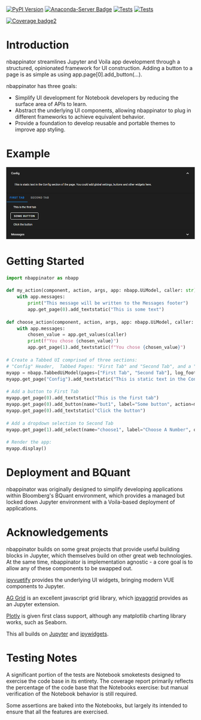 [![PyPI Version](https://badge.fury.io/py/nbappinator.svg)](https://pypi.python.org/pypi/nbappinator)
[![Anaconda-Server Badge](https://anaconda.org/conda-forge/nbappinator/badges/version.svg)](https://anaconda.org/conda-forge/nbappinator)
[![Tests](https://github.com/iqmo-org/nbappinator/actions/workflows/build_release.yml/badge.svg)](https://github.com/iqmo-org/nbappinator/actions/workflows/build_release.yml)
[![Tests](https://github.com/iqmo-org/nbappinator/actions/workflows/test_coverage.yml/badge.svg)](https://github.com/iqmo-org/nbappinator/actions/workflows/test_coverage.yml)

<!--[![Coverage badge](https://raw.githubusercontent.com/iqmo-org/nbappinator/python-coverage-comment-action-data/badge.svg)](https://htmlpreview.github.io/?https://github.com/iqmo-org/nbappinator/blob/python-coverage-comment-action-data/htmlcov/index.html)-->

[![Coverage badge2](https://img.shields.io/endpoint?url=https://raw.githubusercontent.com/iqmo-org/nbappinator/python-coverage-comment-action-data/endpoint.json)](https://htmlpreview.github.io/?https://github.com/iqmo-org/nbappinator/blob/python-coverage-comment-action-data/htmlcov/index.html)

# Introduction

nbappinator streamlines Jupyter and Voila app development through a structured, opinionated framework for UI construction. Adding a button to a page is as simple as using app.page[0].add_button(...).

nbappinator has three goals:

- Simplify UI development for Notebook developers by reducing the surface area of APIs to learn.
- Abstract the underlying UI components, allowing nbappinator to plug in different frameworks to achieve equivalent behavior.
- Provide a foundation to develop reusable and portable themes to improve app styling.

# Example

![Example](readme_example.png)

# Getting Started

```py
import nbappinator as nbapp

def my_action(component, action, args, app: nbapp.UiModel, caller: str):
    with app.messages:
        print("This message will be written to the Messages footer")
        app.get_page(0).add_textstatic("This is some text")

def choose_action(component, action, args, app: nbapp.UiModel, caller: str):
    with app.messages:
        chosen_value = app.get_values(caller)
        print(f"You chose {chosen_value}")
        app.get_page(1).add_textstatic(f"You chose {chosen_value}")

# Create a Tabbed UI comprised of three sections:
# "Config" Header,  Tabbed Pages: "First Tab" and "Second Tab", and a "Messages" Footer
myapp = nbapp.TabbedUiModel(pages=["First Tab", "Second Tab"], log_footer = "Messages", headers=["Config"])
myapp.get_page("Config").add_textstatic("This is static text in the Config section of the page. You could add global settings, buttons and other widgets here.")

# Add a button to First Tab
myapp.get_page(0).add_textstatic("This is the first tab")
myapp.get_page(0).add_button(name="but1", label="Some button", action=my_action)
myapp.get_page(0).add_textstatic("Click the button")

# Add a dropdown selection to Second Tab
myapp.get_page(1).add_select(name="choose1", label="Choose A Number", options=list(range(10)), action=choose_action)

# Render the app:
myapp.display()
```

# Deployment and BQuant

nbappinator was originally designed to simplify developing applications within Bloomberg's BQuant environment, which provides a managed but locked down Jupyter environment with a Voila-based deployment of applications.

# Acknowledgements

nbappinator builds on some great projects that provide useful building blocks in Jupyter, which themselves build on other great web technologies. At the same time, nbappinator is implementation agnostic - a core goal is to allow any of these components to be swapped out.

[ipyvuetify](https://ipyvuetify.readthedocs.io/en/latest/) provides the underlying UI widgets, bringing modern VUE components to Jupyter.

[AG Grid](https://ag-grid.com/) is an excellent javascript grid library, which [ipyaggrid](https://github.com/widgetti/ipyaggrid) provides as an Jupyter extension.

[Plotly](https://plotly.com/) is given first class support, although any matplotlib charting library works, such as Seaborn.

This all builds on [Jupyter](https://jupyter.org/) and [ipywidgets](https://ipywidgets.readthedocs.io/en/stable/).

# Testing Notes

A significant portion of the tests are Notebook smoketests designed to exercise the code base in its entirety. The coverage report primarily reflects the percentage of the code base that the Notebooks exercise: but manual verification of the Notebook behavior is still required.

Some assertions are baked into the Notebooks, but largely its intended to ensure that all the features are exercised.
